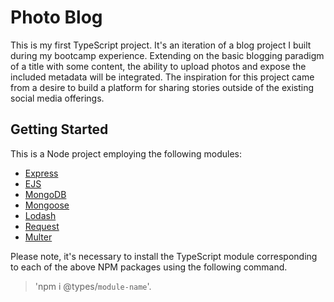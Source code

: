 # Photo Blog

This is my first TypeScript project. It's an iteration of a blog project I built during my bootcamp experience. Extending on the basic blogging paradigm of a title with some content, the ability to upload photos and expose the included metadata will be integrated. The inspiration for this project came from a desire to build a platform for sharing stories outside of the existing social media offerings.

## Getting Started

This is a Node project employing the following modules: 
- [Express](https://www.npmjs.com/package/express)
- [EJS](https://www.npmjs.com/package/ejs)
- [MongoDB](https://www.mongodb.com)
- [Mongoose](https://www.npmjs.com/package/mongoose)
- [Lodash](https://www.npmjs.com/package/lodash)
- [Request](https://www.npmjs.com/package/request)
- [Multer](https://www.npmjs.com/package/multer)

Please note, it's necessary to install the TypeScript module corresponding to each of the above NPM packages using the following command.
> 'npm i @types/`module-name`'.